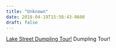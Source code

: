 ```yaml
---
title: "Unknown"
date: 2018-04-19T15:58:43-0600
draft: false
---
```


[Lake Street Dumpling Tour!](https://www.eventbrite.com/e/lake-street-dumpling-tour-tickets-44917317907?aff=efbeventtix)
Dumpling Tour!
